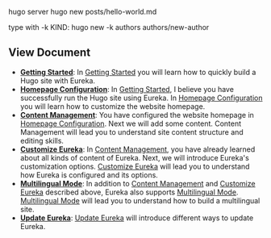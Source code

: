 hugo server
hugo new posts/hello-world.md

type with -k KIND:
hugo new -k authors authors/new-author


## View Document

- **[Getting Started](https://www.wangchucheng.com/en/docs/hugo-eureka/getting-started/)**: In [Getting Started](https://www.wangchucheng.com/en/docs/hugo-eureka/getting-started/) you will learn how to quickly build a Hugo site with Eureka.
- **[Homepage Configuration](https://www.wangchucheng.com/en/docs/hugo-eureka/homepage-configuration/)**: In [Getting Started](https://www.wangchucheng.com/en/docs/hugo-eureka/getting-started/), I believe you have successfully run the Hugo site using Eureka. In [Homepage Configuration](https://www.wangchucheng.com/en/docs/hugo-eureka/homepage-configuration/) you will learn how to customize the website homepage.
- **[Content Management](https://www.wangchucheng.com/en/docs/hugo-eureka/content-management/)**: You have configured the website homepage in [Homepage Configuration](https://www.wangchucheng.com/en/docs/hugo-eureka/homepage-configuration/). Next we will add some content. Content Management will lead you to understand site content structure and editing skills.
- **[Customize Eureka](https://www.wangchucheng.com/en/docs/hugo-eureka/customization/)**: In [Content Management](https://www.wangchucheng.com/en/docs/hugo-eureka/content-management/), you have already learned about all kinds of content of Eureka. Next, we will introduce Eureka's customization options. [Customize Eureka](https://www.wangchucheng.com/en/docs/hugo-eureka/customization/) will lead you to understand how Eureka is configured and its options.
- **[Multilingual Mode](https://www.wangchucheng.com/en/docs/hugo-eureka/multilingual-mode/)**: In addition to [Content Management](https://www.wangchucheng.com/en/docs/hugo-eureka/content-management/) and [Customize Eureka](https://www.wangchucheng.com/en/docs/hugo-eureka/customization/) described above, Eureka also supports [Multilingual Mode](https://www.wangchucheng.com/en/docs/hugo-eureka/multilingual-mode/). [Multilingual Mode](https://www.wangchucheng.com/en/docs/hugo-eureka/multilingual-mode/) will lead you to understand how to build a multilingual site.
- **[Update Eureka](https://www.wangchucheng.com/en/docs/hugo-eureka/update/)**: [Update Eureka](https://www.wangchucheng.com/en/docs/hugo-eureka/update/) will introduce different ways to update Eureka.

